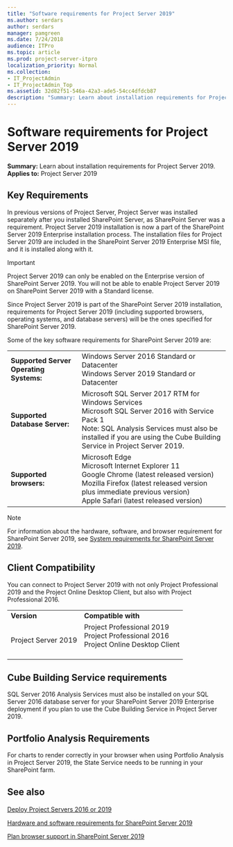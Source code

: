 ```yaml
---
title: "Software requirements for Project Server 2019"
ms.author: serdars
author: serdars
manager: pamgreen
ms.date: 7/24/2018
audience: ITPro
ms.topic: article
ms.prod: project-server-itpro
localization_priority: Normal
ms.collection:
- IT_ProjectAdmin
- IT_ProjectAdmin_Top
ms.assetid: 32d82f51-546a-42a3-ade5-54cc4dfdcb87
description: "Summary: Learn about installation requirements for Project Server 2019."
---
```


# Software requirements for Project Server 2019
 
 **Summary:** Learn about installation requirements for Project Server 2019.<br/>
**Applies to:** Project Server 2019 
  
## Key Requirements

In previous versions of Project Server, Project Server was installed separately after you installed SharePoint Server, as SharePoint Server was a requirement. Project Server 2019 installation is now a part of the SharePoint Server 2019 Enterprise installation process. The installation files for Project Server 2019 are included in the SharePoint Server 2019 Enterprise MSI file, and it is installed along with it. 
  
> [!IMPORTANT]
> Project Server 2019 can only be enabled on the Enterprise version of SharePoint Server 2019. You will not be able to enable Project Server 2019 on SharePoint Server 2019 with a Standard license. 
  
Since Project Server 2019 is part of the SharePoint Server 2019  installation, requirements for Project Server 2019 (including supported browsers, operating systems, and database servers) will be the ones specified for SharePoint Server 2019. 
  
Some of the key software requirements for SharePoint Server 2019 are:
  
|||
|:-----|:-----|
|**Supported Server Operating Systems:**  <br/> | Windows Server 2016 Standard or Datacenter <br/>  Windows Server 2019 Standard or Datacenter <br/> |
|**Supported Database Server:**  <br/> | Microsoft SQL Server 2017 RTM for Windows Services<br/> Microsoft SQL Server 2016 with Service Pack 1 <br/>  Note: SQL Analysis Services must also be installed if you are using the Cube Building Service in Project Server 2019. <br/> |
|**Supported browsers:**  <br/> | Microsoft Edge <br/>  Microsoft Internet Explorer 11 <br/> Google Chrome (latest released version) <br/>  Mozilla Firefox (latest released version plus immediate previous version) <br/>  Apple Safari (latest released version) <br/> |
   
> [!NOTE]
> For information about the hardware, software, and browser requirement for SharePoint Server 2019, see [System requirements for SharePoint Server 2019](https://docs.microsoft.com/sharepoint/install/hardware-and-software-requirements-2019). 
  
## Client Compatibility

You can connect to Project Server 2019 with not only Project Professional 2019 and the Project Online Desktop Client, but also with Project Professional 2016.
  
 
|||
|:-----|:-----|
|**Version** <br/> |**Compatible with** <br/> |
|Project Server 2019<br/> |Project Professional 2019 <br/> Project Professional 2016 <br/>  Project Online Desktop Client <br/> <br/> |


   

## Cube Building Service requirements

SQL Server 2016 Analysis Services must also be installed on your SQL Server 2016 database server for your SharePoint Server 2019 Enterprise deployment if you plan to use the Cube Building Service in Project Server 2019.
  

  
## Portfolio Analysis Requirements

For charts to render correctly in your browser when using Portfolio Analysis in Project Server 2019, the State Service needs to be running in your SharePoint farm. 
  
## See also

#### 

[Deploy Project Servers 2016 or 2019](deploy-project-server-2016.md)

[Hardware and software requirements for SharePoint Server 2019](https://docs.microsoft.com/sharepoint/install/system-requirements-for-sharepoint-server-2016)
  
[Plan browser support in SharePoint Server 2019](https://docs.microsoft.com/sharepoint/install/browser-support-planning-0)

